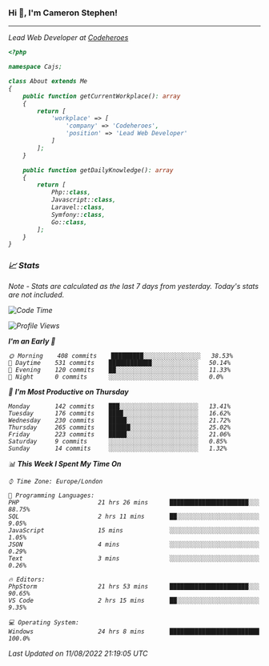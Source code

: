 ### Hi 👋, I'm Cameron Stephen!
<hr>
<p><em>Lead Web Developer at <a href="https://codeheroes.co.uk">Codeheroes</a></p>


```php
<?php

namespace Cajs;

class About extends Me
{
    public function getCurrentWorkplace(): array
    {
        return [
            'workplace' => [
                'company' => 'Codeheroes',
                'position' => 'Lead Web Developer'
            ]
        ];
    }

    public function getDailyKnowledge(): array
    {
        return [
            Php::class,
            Javascript::class,
            Laravel::class,
            Symfony::class,
            Go::class,
        ];
    }
}
```

### 📈 Stats
<p><em>Note - Stats are calculated as the last 7 days from yesterday. Today's stats are not included.</em></p>


<!--START_SECTION:waka-->
![Code Time](http://img.shields.io/badge/Code%20Time-3%2C084%20hrs%2043%20mins-blue)

![Profile Views](http://img.shields.io/badge/Profile%20Views-0-blue)

**I'm an Early 🐤** 

```text
🌞 Morning    408 commits    █████████░░░░░░░░░░░░░░░░   38.53% 
🌆 Daytime    531 commits    ████████████░░░░░░░░░░░░░   50.14% 
🌃 Evening    120 commits    ██░░░░░░░░░░░░░░░░░░░░░░░   11.33% 
🌙 Night      0 commits      ░░░░░░░░░░░░░░░░░░░░░░░░░   0.0%

```
📅 **I'm Most Productive on Thursday** 

```text
Monday       142 commits    ███░░░░░░░░░░░░░░░░░░░░░░   13.41% 
Tuesday      176 commits    ████░░░░░░░░░░░░░░░░░░░░░   16.62% 
Wednesday    230 commits    █████░░░░░░░░░░░░░░░░░░░░   21.72% 
Thursday     265 commits    ██████░░░░░░░░░░░░░░░░░░░   25.02% 
Friday       223 commits    █████░░░░░░░░░░░░░░░░░░░░   21.06% 
Saturday     9 commits      ░░░░░░░░░░░░░░░░░░░░░░░░░   0.85% 
Sunday       14 commits     ░░░░░░░░░░░░░░░░░░░░░░░░░   1.32%

```


📊 **This Week I Spent My Time On** 

```text
⌚︎ Time Zone: Europe/London

💬 Programming Languages: 
PHP                      21 hrs 26 mins      ██████████████████████░░░   88.75% 
SQL                      2 hrs 11 mins       ██░░░░░░░░░░░░░░░░░░░░░░░   9.05% 
JavaScript               15 mins             ░░░░░░░░░░░░░░░░░░░░░░░░░   1.05% 
JSON                     4 mins              ░░░░░░░░░░░░░░░░░░░░░░░░░   0.29% 
Text                     3 mins              ░░░░░░░░░░░░░░░░░░░░░░░░░   0.26%

🔥 Editors: 
PhpStorm                 21 hrs 53 mins      ██████████████████████░░░   90.65% 
VS Code                  2 hrs 15 mins       ██░░░░░░░░░░░░░░░░░░░░░░░   9.35%

💻 Operating System: 
Windows                  24 hrs 8 mins       █████████████████████████   100.0%

```


 Last Updated on 11/08/2022 21:19:05 UTC
<!--END_SECTION:waka-->
